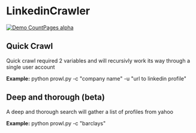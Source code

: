 # LinkedinCrawler

[![Demo CountPages alpha](http://share.gifyoutube.com/KzB6Gb.gif)](https://www.youtube.com/watch?v=ZeIJW4dunUo)

## Quick Crawl
Quick crawl required 2 variables and will recursivly work its way through a single user account

**Example:** python prowl.py -c "company name" -u "url to linkedin profile"

## Deep and thorough (beta)
A deep and thorough search will gather a list of profiles from yahoo

**Example:**  python prowl.py -c "barclays"
